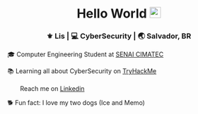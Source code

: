 <div align="center">
  <h1> Hello World <img src="https://media.giphy.com/media/hvRJCLFzcasrR4ia7z/giphy.gif" width="25px"></h1>
</div>


<div align="center">
<h3> ⚜️ Lis | 💻 CyberSecurity | 🌏 Salvador, BR </h3> 
</div>

🎓 Computer Engineering Student at [SENAI CIMATEC](http://www.senaicimatec.com.br/)

📚 Learning all about CyberSecurity on [TryHackMe](https://tryhackme.com/p/LisAzevedo) 

<a href="https://www.linkedin.com/in/lis-azevedo/"><img height="17" src="https://raw.githubusercontent.com/trinwin/trinwin/master/icons/linkedin.png?raw=true"></a>&nbsp;&nbsp; Reach me on [Linkedin]("https://www.linkedin.com/in/lis-azevedo/")

🐕 Fun fact: I love my two dogs (Ice and Memo)

